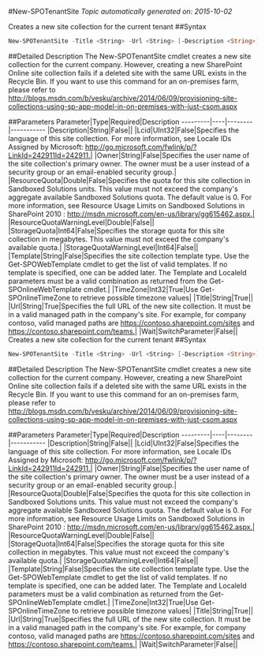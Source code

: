 #New-SPOTenantSite
*Topic automatically generated on: 2015-10-02*

Creates a new site collection for the current tenant
##Syntax
```powershell
New-SPOTenantSite -Title <String> -Url <String> [-Description <String>] [-Owner <String>] [-Lcid <UInt32>] [-Template <String>] -TimeZone <Int32> [-ResourceQuota <Double>] [-ResourceQuotaWarningLevel <Double>] [-StorageQuota <Int64>] [-StorageQuotaWarningLevel <Int64>] [-Wait [<SwitchParameter>]]
```


##Detailed Description
The New-SPOTenantSite cmdlet creates a new site collection for the current company. However, creating a new SharePoint
Online site collection fails if a deleted site with the same URL exists in the Recycle Bin. If you want to use this command for an on-premises farm, please refer to http://blogs.msdn.com/b/vesku/archive/2014/06/09/provisioning-site-collections-using-sp-app-model-in-on-premises-with-just-csom.aspx 

##Parameters
Parameter|Type|Required|Description
---------|----|--------|-----------
|Description|String|False||
|Lcid|UInt32|False|Specifies the language of this site collection. For more information, see Locale IDs Assigned by Microsoft: http://go.microsoft.com/fwlink/p/?LinkId=242911Id=242911.|
|Owner|String|False|Specifies the user name of the site collection's primary owner. The owner must be a user instead of a security group or an email-enabled security group.|
|ResourceQuota|Double|False|Specifies the quota for this site collection in Sandboxed Solutions units. This value must not exceed the company's aggregate available Sandboxed Solutions quota. The default value is 0. For more information, see Resource Usage Limits on Sandboxed Solutions in SharePoint 2010 : http://msdn.microsoft.com/en-us/library/gg615462.aspx.|
|ResourceQuotaWarningLevel|Double|False||
|StorageQuota|Int64|False|Specifies the storage quota for this site collection in megabytes. This value must not exceed the company's available quota.|
|StorageQuotaWarningLevel|Int64|False||
|Template|String|False|Specifies the site collection template type. Use the Get-SPOWebTemplate cmdlet to get the list of valid templates. If no template is specified, one can be added later. The Template and LocaleId parameters must be a valid combination as returned from the Get-SPOnlineWebTemplate cmdlet.|
|TimeZone|Int32|True|Use Get-SPOnlineTimeZone to retrieve possible timezone values|
|Title|String|True||
|Url|String|True|Specifies the full URL of the new site collection. It must be in a valid managed path in the company's site. For example, for company contoso, valid managed paths are https://contoso.sharepoint.com/sites and https://contoso.sharepoint.com/teams.|
|Wait|SwitchParameter|False||
Creates a new site collection for the current tenant
##Syntax
```powershell
New-SPOTenantSite -Title <String> -Url <String> [-Description <String>] [-Owner <String>] [-Lcid <UInt32>] [-Template <String>] -TimeZone <Int32> [-ResourceQuota <Double>] [-ResourceQuotaWarningLevel <Double>] [-StorageQuota <Int64>] [-StorageQuotaWarningLevel <Int64>] [-Wait [<SwitchParameter>]]
```


##Detailed Description
The New-SPOTenantSite cmdlet creates a new site collection for the current company. However, creating a new SharePoint
Online site collection fails if a deleted site with the same URL exists in the Recycle Bin. If you want to use this command for an on-premises farm, please refer to http://blogs.msdn.com/b/vesku/archive/2014/06/09/provisioning-site-collections-using-sp-app-model-in-on-premises-with-just-csom.aspx 

##Parameters
Parameter|Type|Required|Description
---------|----|--------|-----------
|Description|String|False||
|Lcid|UInt32|False|Specifies the language of this site collection. For more information, see Locale IDs Assigned by Microsoft: http://go.microsoft.com/fwlink/p/?LinkId=242911Id=242911.|
|Owner|String|False|Specifies the user name of the site collection's primary owner. The owner must be a user instead of a security group or an email-enabled security group.|
|ResourceQuota|Double|False|Specifies the quota for this site collection in Sandboxed Solutions units. This value must not exceed the company's aggregate available Sandboxed Solutions quota. The default value is 0. For more information, see Resource Usage Limits on Sandboxed Solutions in SharePoint 2010 : http://msdn.microsoft.com/en-us/library/gg615462.aspx.|
|ResourceQuotaWarningLevel|Double|False||
|StorageQuota|Int64|False|Specifies the storage quota for this site collection in megabytes. This value must not exceed the company's available quota.|
|StorageQuotaWarningLevel|Int64|False||
|Template|String|False|Specifies the site collection template type. Use the Get-SPOWebTemplate cmdlet to get the list of valid templates. If no template is specified, one can be added later. The Template and LocaleId parameters must be a valid combination as returned from the Get-SPOnlineWebTemplate cmdlet.|
|TimeZone|Int32|True|Use Get-SPOnlineTimeZone to retrieve possible timezone values|
|Title|String|True||
|Url|String|True|Specifies the full URL of the new site collection. It must be in a valid managed path in the company's site. For example, for company contoso, valid managed paths are https://contoso.sharepoint.com/sites and https://contoso.sharepoint.com/teams.|
|Wait|SwitchParameter|False||
